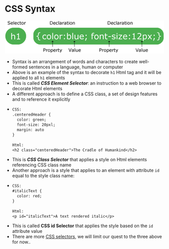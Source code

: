 # CSS Syntax

[![](../.gitbook/assets/css-syntax.gif)](https://www.w3schools.com/whatis/whatis_css.asp)

* Syntax is an arrangement of words and characters to create well-formed sentences in a language, human or computer
* Above is an example of the syntax to decorate `h1` Html tag and it will be applied to all `h1` elements
* This is called _**CSS Element Selector**_: an instruction to a web browser to decorate Html elements
* A different approach is to define a CSS class, a set of design features and to reference it explicitly
* ```text
  CSS:
  .centeredHeader {
    color: green;
    font-size: 20pxl;
    margin: auto
  }

  Html:
  <h2 class="centeredHeader">The Cradle of Humankind</h2>
  ```
* This is _**CSS Class Selector**_ that applies a style on Html elements referencing CSS class name
* Another approach is a style that applies to an element with attribute `id` equal to the style class name:
* ```text
  CSS:
  #italicText {
    color: red;
  }

  Html:
  <p id="italicText">A text rendered italic</p>
  ```
* This is called **CSS id Selector** that applies the style based on the `id` attribute value
* There are more [CSS selectors](https://www.w3schools.com/css/css_selectors.asp), we will limit our quest to the three above for now..

